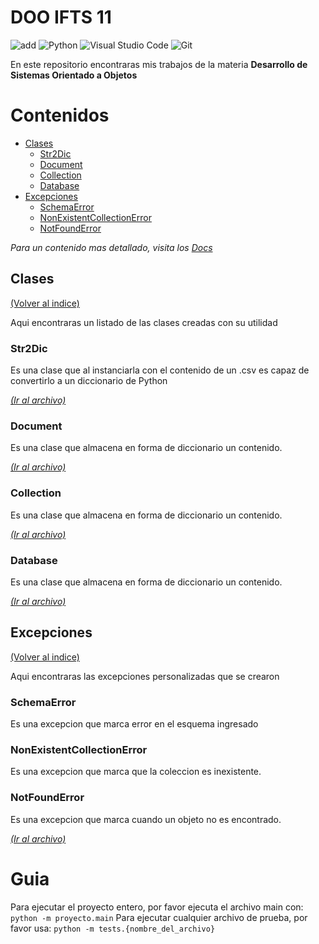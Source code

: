 # DOO IFTS 11
![add](https://img.shields.io/badge/made_with-%E2%9D%A4%EF%B8%8E-%23E71D29?style=for-the-badge)
![Python](https://img.shields.io/badge/python-3670A0?style=for-the-badge&logo=python&logoColor=ffdd54)
![Visual Studio Code](https://img.shields.io/badge/Visual%20Studio%20Code-0078d7.svg?style=for-the-badge&logo=visual-studio-code&logoColor=white)
![Git](https://img.shields.io/badge/git-%23F05033.svg?style=for-the-badge&logo=git&logoColor=white)

En este repositorio encontraras mis trabajos de la materia **Desarrollo de Sistemas Orientado a Objetos**

# Contenidos
- [Clases](#clases)
  - [Str2Dic](#str2dic)
  - [Document](#document)
  - [Collection](#collection)
  - [Database](#database)
- [Excepciones](#excepciones)
  - [SchemaError](#schemaerror)
  - [NonExistentCollectionError](#nonexistentcollectionerror)
  - [NotFoundError](#notfounderror)

*Para un contenido mas detallado, visita los [Docs](./docs/index.md)*

## Clases
[(Volver al indice)](#contenidos)

Aqui encontraras un listado de las clases creadas con su utilidad

### Str2Dic
Es una clase que al instanciarla con el contenido de un .csv es capaz de convertirlo a un diccionario de Python

[*(Ir al archivo)*](./proyecto/clases/str2dic.py)

### Document
Es una clase que almacena en forma de diccionario un contenido.

[*(Ir al archivo)*](./proyecto/clases/db.py)

### Collection
Es una clase que almacena en forma de diccionario un contenido.

[*(Ir al archivo)*](./proyecto/clases/db.py)

### Database
Es una clase que almacena en forma de diccionario un contenido.

[*(Ir al archivo)*](./proyecto/clases/db.py)

## Excepciones
[(Volver al indice)](#contenidos)

Aqui encontraras las excepciones personalizadas que se crearon

### SchemaError
Es una excepcion que marca error en el esquema ingresado

### NonExistentCollectionError
Es una excepcion que marca que la coleccion es inexistente.

### NotFoundError
Es una excepcion que marca cuando un objeto no es encontrado.

[*(Ir al archivo)*](./proyecto/clases/custom_exceptions.py)

# Guia

Para ejecutar el proyecto entero, por favor ejecuta el archivo main con: `python -m proyecto.main`
Para ejecutar cualquier archivo de prueba, por favor usa: `python -m tests.{nombre_del_archivo}`
